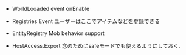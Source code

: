 * WorldLooaded event
onEnable
* Registries Event
ユーザーはここでアイテムなどを登録できる

* EntityRegistry
Mob behavior support

* HostAccess.Export
念のためにsafeモードでも使えるようにしておく.